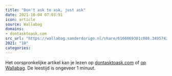 ```yaml
---
title: "Don't ask to ask, just ask"
date: 2021-10-04 07:03:51
icon: article
source: Wallabag
domains:
- dontasktoask.com
src_url: "https://wallabag.sanderdorigo.nl/share/6166069381c086.34957429"
2021: "10"
categories:
---
```

Het oorspronkelijke artikel kan je lezen op [dontasktoask.com](https://dontasktoask.com/?mc_cid=a6a5fd19e4&amp;mc_eid=91988bade5) of [op Wallabag](https://wallabag.sanderdorigo.nl/share/6166069381c086.34957429). De leestijd is ongeveer 1 minuut.